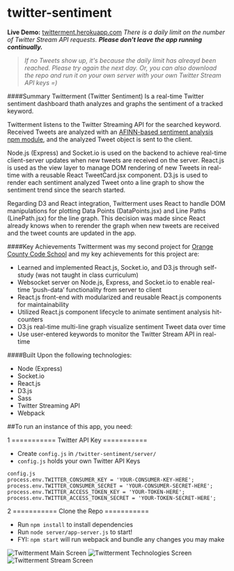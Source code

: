 # twitter-sentiment
**Live Demo:** [twitterment.herokuapp.com](twitterment.herokuapp.com)
_There is a daily limit on the number of Twitter Stream API requests. **Please don't leave the app running continually.**_
>_If no Tweets show up, it's because the daily limit has alreayd been reached. Please try again the next day._
>_Or, you can also download the repo and run it on your own server with your own Twitter Stream API keys =)_

####Summary
Twitterment (Twitter Sentiment) Is a real-time Twitter sentiment dashboard thath analyzes and graphs the sentiment of a tracked keyword.

Twitterment listens to the Twitter Streaming API for the searched keyword. Received Tweets are analyzed with an [AFINN-based sentiment analysis npm module](https://github.com/thisandagain/sentiment), and the analyzed Tweet object is sent to the client.

Node.js (Express) and Socket.io is used on the backend to achieve real-time client-server updates when new tweets are received on the server. React.js is used as the view layer to manage DOM rendering of new Tweets in real-time with a reusable React TweetCard.jsx component. D3.js is used to render each sentiment analyzed Tweet onto a line graph to show the sentiment trend since the search started.

Regarding D3 and React integration, Twitterment uses React to handle DOM manipulations for plotting Data Points (DataPoints.jsx) and Line Paths (LinePath.jsx) for the line graph. This decision was made since React already knows when to rerender the graph when new tweets are received and the tweet counts are updated in the app.

####Key Achievements
Twitterment was my second project for [Orange County Code School](https://www.orangecountycodeschool.com) and my key achievements for this project are:

- Learned and implemented React.js, Socket.io, and D3.js through self-study (was not taught in class curriculum)
- Websocket server on Node.js, Express, and Socket.io to enable real-time ‘push-data’ functionality from server to client
- React.js front-end with modularized and reusable React.js components for maintainability
- Utilized React.js component lifecycle to animate sentiment analysis hit-counters
- D3.js real-time multi-line graph visualize sentiment Tweet data over time
- Use user-entered keywords to monitor the Twitter Stream API in real-time

####Built Upon the following technologies:
- Node (Express)
- Socket.io
- React.js
- D3.js
- Sass
- Twitter Streaming API
- Webpack


##To run an instance of this app, you need:

1 =========== Twitter API Key ===========
- Create `config.js` in `/twitter-sentiment/server/`
- `config.js` holds your own Twitter API Keys


```
config.js
process.env.TWITTER_CONSUMER_KEY = 'YOUR-CONSUMER-KEY-HERE';
process.env.TWITTER_CONSUMER_SECRET = 'YOUR-CONSUMER-SECRET-HERE';
process.env.TWITTER_ACCESS_TOKEN_KEY = 'YOUR-TOKEN-HERE';
process.env.TWITTER_ACCESS_TOKEN_SECRET = 'YOUR-TOKEN-SECRET-HERE';
```

2 =========== Clone the Repo ===========
- Run `npm install` to install dependencies
- Run `node server/app-server.js` to start!
- FYI: `npm start` will run webpack and bundle any changes you may make

![Twitterment Main Screen](http://www.duncanleung.com/portfolio/twitterment-github/twitterment-search.png)
![Twitterment Technologies Screen](http://www.duncanleung.com/portfolio/twitterment-github/twitterment-features.png)
![Twitterment Stream Screen](http://www.duncanleung.com/portfolio/twitterment-github/twitterment-stream.png)
